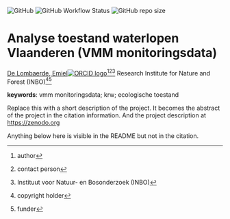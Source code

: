 <!-- badges: start -->
![GitHub](https://img.shields.io/github/license/inbo/toestand-waterlopen)
![GitHub Workflow Status](https://img.shields.io/github/actions/workflow/status/inbo/toestand-waterlopen/check-project)
![GitHub repo size](https://img.shields.io/github/repo-size/inbo/toestand-waterlopen)
<!-- badges: end -->

# Analyse toestand waterlopen Vlaanderen (VMM monitoringsdata)

[De Lombaerde, Emiel![ORCID logo](https://info.orcid.org/wp-content/uploads/2019/11/orcid_16x16.png)](https://orcid.org/0000-0002-0050-2735)[^aut][^cre][^inbo.be]
Research Institute for Nature and Forest (INBO)[^cph][^fnd]

[^cph]: copyright holder
[^fnd]: funder
[^aut]: author
[^cre]: contact person
[^inbo.be]: Instituut voor Natuur- en Bosonderzoek (INBO)

**keywords**: vmm monitoringsdata; krw; ecologische toestand

<!-- community: inbo -->

<!-- description: start -->
Replace this with a short description of the project.
It becomes the abstract of the project in the citation information.
And the project description at https://zenodo.org
<!-- description: end -->

Anything below here is visible in the README but not in the citation.
